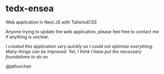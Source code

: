 # tedx-ensea
Web application in Next.JS with TailwindCSS

Anyone trying to update the web application, please feel free to contact me if anything is unclear.


*I created this application very quickly so I could not optimize everything.
Many things can be improved.
Yet, I think I have put the necessary foundations to do so.*


@jathurchan
